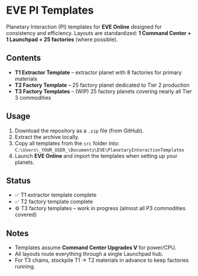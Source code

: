 # EVE PI Templates
Planetary Interaction (PI) templates for **EVE Online** designed for consistency and efficiency.
Layouts are standardized: **1 Command Center + 1 Launchpad + 25 factories** (where possible).

## Contents
- **T1 Extractor Template** – extractor planet with 8 factories for primary materials
- **T2 Factory Template** – 25 factory planet dedicated to Tier 2 production
- **T3 Factory Templates** – (WIP) 25 factory planets covering nearly all Tier 3 commodities

## Usage
1. Download the repository as a `.zip` file (from GitHub).
2. Extract the archive locally.
3. Copy all templates from the `src` folder into: `C:\Users\_YOUR_USER_\Documents\EVE\PlanetaryInteractionTemplates`
4. Launch **EVE Online** and import the templates when setting up your planets.

## Status
- ✅ T1 extractor template complete  
- ✅ T2 factory template complete  
- ⚙️ T3 factory templates – work in progress (almost all P3 commodities covered)

## Notes
- Templates assume **Command Center Upgrades V** for power/CPU.  
- All layouts route everything through a single Launchpad hub.  
- For T3 chains, stockpile T1 → T2 materials in advance to keep factories running.
